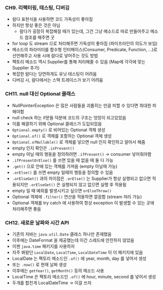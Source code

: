 ### CH9. 리팩터링, 테스팅, 디버깅

- 람다 표현식을 사용하면 코드 가독성이 좋아짐
- 하지만 항상 좋은 것은 아님
    - 람다가 굉장히 복잡해질 때가 있는데, 그건 그냥 메소드로 따로 만들어주고 메소드 참조를 해주면 굿
- for loop 도 stream 으로 처리해주면 가독성이 좋아짐 (파이프라인의 의도가 보임)
- 메소드의 파라미터를 함수형 인터페이스(Consumer, Predicate, Function, …)로 선언해주고 사용 시에 람다로 넣어주는 것도 방법
- 팩토리 메소드 역시 Supplier를 통해 처리해줄 수 있음 (Map에 각각에 맞는 Supplier 추가)
- 복잡한 람다는 당연하게도 유닛 테스팅이 어려움
- 디버깅 시, 람다에서는 스택 트레이스가 보기 어려움

### CH11. null 대신 Optional 클래스

- NullPointerException 은 많은 사람들을 괴롭히는 만큼 피할 수 있다면 최대한 피해야함
- null check 하는 if문들 덕분에 코드의 구조는 엉망이 되고있었음
- 이를 해결하기 위해 Optional 클래스가 도입되었음
- `Optional.empty()` 로 비어있는 Optional 객체 생성
- `Optional.of()` 로 객체를 포함하는 Optional 객체 생성
- `Optional.ofNullable()` 로 객체를 넣으면 null 인지 확인하고 알아서 해줌
- empty 인지 확인은 `.isPresent()`
- empty 아닐 때의 행동을 정의하려면 `.ifPresent()` → consumer 넣어줘야함
- `.ifPresentOrElse()` 를 쓰면 있을 때 없을 때 둘 다 가능
- `.get()` 으로 안에 있는 객체를 가져옴 (empty 아닐때 가능)
- `.orElse()` 를 쓰면 empty 일때의 행동을 정의할 수 있음
- `.orElseGet()` 과의 차이점은 `.orElse()` 는 Supplier가 항상 실행되고 없으면 적용되지만 `.orElseGet()` 은 실행되지 않고 없으면 실행 후 적용됨
- empty 일 때 예외를 발생시키고 싶으면 `orElseThrow()`
- Optional 객체에 `.filter()` 연산을 적용하면 깔끔함 (stream 처리 가능)
- Optional 객체를 try catch 에 사용하여 항상 exception 이 발생할 수 있는 곳에 처리해주면 좋음

### CH12. 새로운 날짜와 시간 API

- 기존의 자바는 `java.util.Date` 클래스 하나만 존재했음
- 이후에는 DateFormat 을 제공했는데 이건 스레드에 안전하지 않았음
- 이젠 `java.time` 패키지를 사용하자
- 자주 봐왔던 `LocalDate`, `LocalTime`, `LocalDateTime` 이 이 패키지에 있음
- LocalDate 는 팩토리 메소드인 `.of()` 에 year, month, day 를 넣어서 생성
- 또는 `.now()` 로 현재 날짜 생성
- 이후에는 `getYear()`, `getMonth()` 등의 메소드 사용
- LocalTime 은 팩토리 메소드인 `.of()` 에 hour, minute, second 를 넣어서 생성
- 두개를 합친게 LocalDateTime → 이걸 쓰자